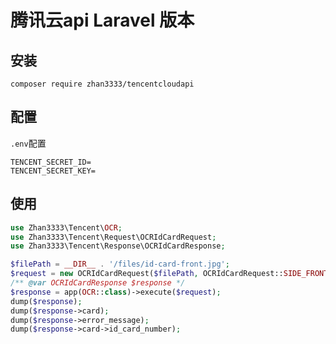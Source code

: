 # 腾讯云api Laravel 版本

## 安装

`composer require zhan3333/tencentcloudapi`

## 配置

`.env`配置

```env
TENCENT_SECRET_ID=
TENCENT_SECRET_KEY=
```

## 使用

```php
use Zhan3333\Tencent\OCR;
use Zhan3333\Tencent\Request\OCRIdCardRequest;
use Zhan3333\Tencent\Response\OCRIdCardResponse;

$filePath = __DIR__ . '/files/id-card-front.jpg';
$request = new OCRIdCardRequest($filePath, OCRIdCardRequest::SIDE_FRONT);
/** @var OCRIdCardResponse $response */
$response = app(OCR::class)->execute($request);
dump($response);
dump($response->card);
dump($response->error_message);
dump($response->card->id_card_number);
``` 

